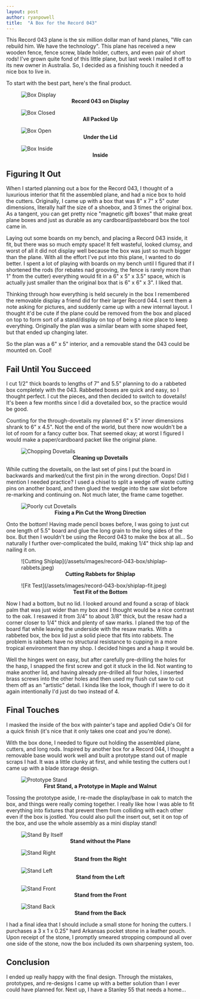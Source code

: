 ```yaml
---
layout: post
author: ryanpowell
title:  "A Box for the Record 043"
---
```


This Record 043 plane is the six million dollar man of hand planes, "We can rebuild him.  We have the technology".  This plane has received a new wooden fence, fence screw, blade holder, cutters, and even pair of short rods!  I've grown quite fond of this little plane, but last week I mailed it off to its new owner in Australia.  So, I decided as a finishing touch it needed a nice box to live in.

To start with the best part, here's the final product.

<figure>
<img src="/assets/images/record-043-box/display.jpeg" alt="Box Display"/>
<figcaption align = "center"><b>Record 043 on Display</b></figcaption>
</figure>
<figure>
<img src="/assets/images/record-043-box/box-closed.jpeg" alt="Box Closed"/>
<figcaption align = "center"><b>All Packed Up</b></figcaption>
</figure>
<figure>
<img src="/assets/images/record-043-box/box-open.jpeg" alt="Box Open"/>
<figcaption align = "center"><b>Under the Lid</b></figcaption>
</figure>
<figure>
<img src="/assets/images/record-043-box/box-inside.jpeg" alt="Box Inside"/>
<figcaption align = "center"><b>Inside</b></figcaption>
</figure>

## Figuring It Out

When I started planning out a box for the Record 043, I thought of a luxurious interior that fit the assembled plane, and had a nice box to hold the cutters.  Originally, I came up with a box that was 8" x 7" x 5" outer dimensions, literally half the size of a shoebox, and 3 times the original box.  As a tangent, you can get pretty nice "magnetic gift boxes" that make great plane boxes and just as durable as any cardboard/pasteboard box the tool came in.

Laying out some boards on my bench, and placing a Record 043 inside, it fit, but there was so much empty space!  It felt wasteful, looked clumsy, and worst of all it did not display well because the box was just so much bigger than the plane.  With all the effort I've put into this plane, I wanted to do better.  I spent a lot of playing with boards on my bench until I figured that if I shortened the rods (for rebates nad grooving, the fence is rarely more than 1" from the cutter) everything would fit in a 6" x 5" x 3.5" space, which is actually just smaller than the original box that is 6" x 6" x 3".  I liked that.

Thinking through how everything is held securely in the box I remembered the removable display a friend did for their larger Record 044.  I sent them a note asking for pictures, and suddenly came up with a new internal layout.  I thought it'd be cute if the plane could be removed from the box and placed on top to form sort of a stand/display on top of being a nice place to keep everything.  Originally the plan was a similar beam with some shaped feet, but that ended up changing later.

So the plan was a 6" x 5" interior, and a removable stand the 043 could be mounted on.  Cool!

## Fail Until You Succeed

I cut 1/2" thick boards to lengths of 7" and 5.5" planning to do a rabbeted box completely with the 043.  Rabbeted boxes are quick and easy, so I thought perfect.  I cut the pieces, and then decided to switch to dovetails!  It's been a few months since I did a dovetailed box, so the practice would be good.

Counting for the through-dovetails my planned 6" x 5" inner dimensions shrank to 6" x 4.5".  Not the end of the world, but there now wouldn't be a lot of room for a fancy cutter box.  That seemed okay; at worst I figured I would make a paper/cardboard packet like the original plane.

<figure>
<img src="/assets/images/record-043-box/chopping-dovetails.jpeg" alt="Chopping Dovetails"/>
<figcaption align = "center"><b>Cleaning up Dovetails</b></figcaption>
</figure>

While cutting the dovetails, on the last set of pins I put the board in backwards and marked/cut the first pin in the wrong direction.  Oops!  Did I mention I needed practice?  I used a chisel to split a wedge off waste cutting pins on another board, and then glued the wedge into the saw slot before re-marking and continuing on.  Not much later, the frame came together.

<figure>
<img src="/assets/images/record-043-box/pin-repair.jpeg" alt="Poorly cut Dovetails"/>
<figcaption align = "center"><b>Fixing a Pin Cut the Wrong Direction</b></figcaption>
</figure>

Onto the bottom!  Having made pencil boxes before, I was going to just cut one length of 5.5" board and glue the long grain to the long sides of the box.  But then I wouldn't be using the Record 043 to make the box at all...  So naturally I further over-complicated the build, making 1/4" thick ship lap and nailing it on.

<figure>
![Cutting Shiplap](/assets/images/record-043-box/shiplap-rabbets.jpeg)
<figcaption align = "center"><b>Cutting Rabbets for Shiplap</b></figcaption>
</figure>
<figure>
![Fit Test](/assets/images/record-043-box/shiplap-fit.jpeg)
<figcaption align = "center"><b>Test Fit of the Bottom</b></figcaption>
</figure>

Now I had a bottom, but no lid.  I looked around and found a scrap of black palm that was just wider than my box and I thought would be a nice contrast to the oak.  I resawed it from 3/4" to about 3/8" thick, but the resaw had a corner closer to 1/4" thick and plenty of saw marks.  I planed the top of the board flat while leaving the underside with the resaw marks.  With a rabbeted box, the box lid just a solid piece that fits into rabbets.  The problem is rabbets have no structural resistance to cupping in a more tropical environment than my shop.  I decided hinges and a hasp it would be.

Well the hinges went on easy, but after carefully pre-drilling the holes for the hasp, I snapped the first screw and got it stuck in the lid.  Not wanting to make another lid, and having already pre-drilled all four holes, I inserted brass screws into the other holes and then used my flush cut saw to cut them off as an "artistic" detail.  I kinda like the look, though if I were to do it again intentionally I'd just do two instead of 4.

## Final Touches

I masked the inside of the box with painter's tape and applied Odie's Oil for a quick finish (it's nice that it only takes one coat and you're done).

With the box done, I needed to figure out holding the assembled plane, cutters, and long rods.  Inspired by another box for a Record 044, I thought a removable base would work well and built a prototype stand out of maple scraps I had.  It was a little clunky at first, and while testing the cutters out I came up with a blade storage design.

<figure>
<img src="/assets/images/record-043-box/stand-prototype.jpeg" alt="Prototype Stand"/>
<figcaption align = "center"><b>First Stand, a Prototype in Maple and Walnut</b></figcaption>
</figure>

Tossing the prototype aside, I re-made the display/base in oak to match the box, and things were really coming together.  I really like how I was able to fit everything into fixtures that prevent them from colliding with each other even if the box is jostled.  You could also pull the insert out, set it on top of the box, and use the whole assembly as a mini display stand!

<figure>
<img src="/assets/images/record-043-box/stand.jpeg" alt="Stand By Itself"/>
<figcaption align = "center"><b>Stand without the Plane</b></figcaption>
</figure>
<figure>
<img src="/assets/images/record-043-box/stand-right.jpeg" alt="Stand Right"/>
<figcaption align = "center"><b>Stand from the Right</b></figcaption>
</figure>
<figure>
<img src="/assets/images/record-043-box/stand-left.jpeg" alt="Stand Left"/>
<figcaption align = "center"><b>Stand from the Left</b></figcaption>
</figure>
<figure>
<img src="/assets/images/record-043-box/stand-front.jpeg" alt="Stand Front"/>
<figcaption align = "center"><b>Stand from the Front</b></figcaption>
</figure>
<figure>
<img src="/assets/images/record-043-box/stand-back.jpeg" alt="Stand Back"/>
<figcaption align = "center"><b>Stand from the Back</b></figcaption>
</figure>

I had a final idea that I should include a small stone for honing the cutters.  I purchases a 3 x 1 x 0.25" hard Arkansas pocket stone in a leather pouch.  Upon receipt of the stone, I promptly smeared stropping compound all over one side of the stone, now the box included its own sharpening system, too.

## Conclusion

I ended up really happy with the final design.  Through the mistakes, prototypes, and re-designs I came up with a better solution than I ever could have planned for.  Next up, I have a Stanley 55 that needs a home...

